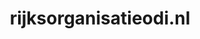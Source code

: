 ---
layout: post
title:  "rijksorganisatieodi.nl"
internal_url:  "/data/rijksorganisatieodi.nl.html"
categories: dutchgov
---
